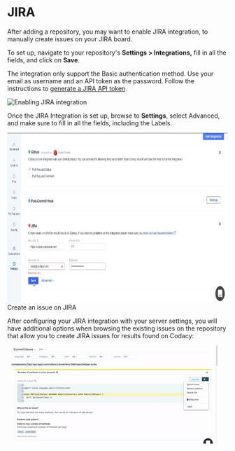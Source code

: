 # JIRA

After adding a repository, you may want to enable JIRA integration, to manually create issues on your JIRA board. 

To set up, navigate to your repository's **Settings > Integrations,** fill in all the fields, and click on **Save**.

The integration only support the Basic authentication method. Use your email as username and an API token as the password. Follow the instructions to [generate a JIRA API
token](https://confluence.atlassian.com/x/Vo71Nw).

![Enabling JIRA integration](../../images/Sep-04-2019_10-40-19.gif)

Once the JIRA Integration is set up, browse to **Settings**, select Advanced, and make sure to fill in all the fields, including the Labels.  

<img src="/v1.1/images/test3.gif" width="669" height="387" />
Create an issue on JIRA

After configuring your JIRA integration with your server settings, you will have additional options when browsing the existing issues on the repository that allow you to create JIRA issues for results found on Codacy:

![JIRA integration](../../images/Jira_issue.gif)
